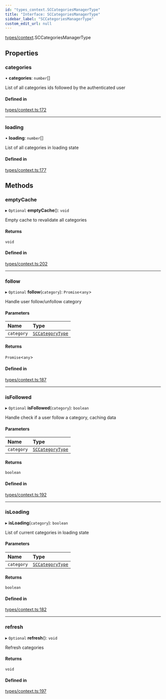 ```yaml
---
id: "types_context.SCCategoriesManagerType"
title: "Interface: SCCategoriesManagerType"
sidebar_label: "SCCategoriesManagerType"
custom_edit_url: null
---
```


[types/context](../modules/types_context.md).SCCategoriesManagerType

## Properties

### categories

• **categories**: `number`[]

List of all categories ids followed by the authenticated user

#### Defined in

[types/context.ts:172](https://github.com/selfcommunity/community-ui/blob/de7e3c8/packages/sc-core/src/types/context.ts#L172)

___

### loading

• **loading**: `number`[]

List of all categories in loading state

#### Defined in

[types/context.ts:177](https://github.com/selfcommunity/community-ui/blob/de7e3c8/packages/sc-core/src/types/context.ts#L177)

## Methods

### emptyCache

▸ `Optional` **emptyCache**(): `void`

Empty cache to revalidate all categories

#### Returns

`void`

#### Defined in

[types/context.ts:202](https://github.com/selfcommunity/community-ui/blob/de7e3c8/packages/sc-core/src/types/context.ts#L202)

___

### follow

▸ `Optional` **follow**(`category`): `Promise`<`any`\>

Handle user follow/unfollow category

#### Parameters

| Name | Type |
| :------ | :------ |
| `category` | [`SCCategoryType`](types_category.SCCategoryType.md) |

#### Returns

`Promise`<`any`\>

#### Defined in

[types/context.ts:187](https://github.com/selfcommunity/community-ui/blob/de7e3c8/packages/sc-core/src/types/context.ts#L187)

___

### isFollowed

▸ `Optional` **isFollowed**(`category`): `boolean`

Handle check if a user follow a category, caching data

#### Parameters

| Name | Type |
| :------ | :------ |
| `category` | [`SCCategoryType`](types_category.SCCategoryType.md) |

#### Returns

`boolean`

#### Defined in

[types/context.ts:192](https://github.com/selfcommunity/community-ui/blob/de7e3c8/packages/sc-core/src/types/context.ts#L192)

___

### isLoading

▸ **isLoading**(`category`): `boolean`

List of current categories in loading state

#### Parameters

| Name | Type |
| :------ | :------ |
| `category` | [`SCCategoryType`](types_category.SCCategoryType.md) |

#### Returns

`boolean`

#### Defined in

[types/context.ts:182](https://github.com/selfcommunity/community-ui/blob/de7e3c8/packages/sc-core/src/types/context.ts#L182)

___

### refresh

▸ `Optional` **refresh**(): `void`

Refresh categories

#### Returns

`void`

#### Defined in

[types/context.ts:197](https://github.com/selfcommunity/community-ui/blob/de7e3c8/packages/sc-core/src/types/context.ts#L197)

